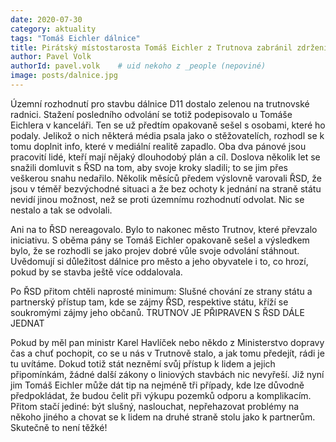 ```yaml
---
date: 2020-07-30
category: aktuality
tags: "Tomáš Eichler dálnice"
title: Pirátský místostarosta Tomáš Eichler z Trutnova zabránil zdržení výstavby dálnice D11 o dalšího půl roku
author: Pavel Volk
authorId: pavel.volk    # uid nekoho z _people (nepoviné)
image: posts/dalnice.jpg
---
```


Územní rozhodnutí pro stavbu dálnice D11 dostalo zelenou na trutnovské radnici. Stažení
posledního odvolání se totiž podepisovalo u Tomáše Eichlera v kanceláři. Ten se už předtím
opakovaně sešel s osobami, které ho podaly. Jelikož o nich některá média psala jako o
stěžovatelích, rozhodl se k tomu doplnit info, které v mediální realitě zapadlo.
Oba dva pánové jsou pracovití lidé, kteří mají nějaký dlouhodobý plán a cíl. Doslova několik let se
snažili domluvit s ŘSD na tom, aby svoje kroky sladili; to se jim přes veškerou snahu nedařilo. Několik
měsíců předem výslovně varovali ŘSD, že jsou v téměř bezvýchodné situaci a že bez ochoty k
jednání na straně státu nevidí jinou možnost, než se proti územnímu rozhodnutí odvolat. Nic se
nestalo a tak se odvolali.

Ani na to ŘSD nereagovalo. Bylo to nakonec město Trutnov, které převzalo iniciativu. S oběma pány
se Tomáš Eichler opakovaně sešel a výsledkem bylo, že se rozhodli se jako projev dobré vůle svoje
odvolání stáhnout. Uvědomují si důležitost dálnice pro město a jeho obyvatele i to, co hrozí, pokud by
se stavba ještě více oddalovala.

Po ŘSD přitom chtěli naprosté minimum: Slušné chování ze strany státu a partnerský přístup tam, kde
se zájmy ŘSD, respektive státu, kříží se soukromými zájmy jeho občanů.
TRUTNOV JE PŘIPRAVEN S ŘSD DÁLE JEDNAT


Pokud by měl pan ministr Karel Havlíček nebo někdo z Ministerstvo dopravy čas a chuť pochopit, co
se u nás v Trutnově stalo, a jak tomu předejít, rádi je tu uvítáme. Dokud totiž stát nezněmí svůj přístup
k lidem a jejich připomínkám, žádné další zákony o liniových stavbách nic nevyřeší. Již nyní jim
Tomáš Eichler může dát tip na nejméně tři případy, kde lze důvodně předpokládat, že budou čelit při
výkupu pozemků odporu a komplikacím. Přitom stačí jediné: být slušný, naslouchat, nepřehazovat
problémy na někoho jiného a chovat se k lidem na druhé straně stolu jako k partnerům. Skutečně to
není těžké! 
